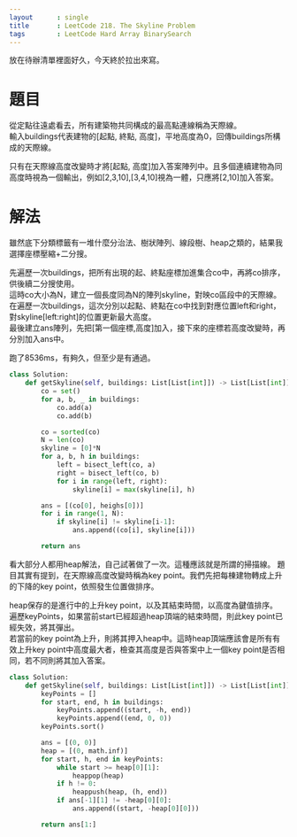 ```yaml
---
layout      : single
title       : LeetCode 218. The Skyline Problem
tags 		: LeetCode Hard Array BinarySearch 
---
```

放在待辦清單裡面好久，今天終於拉出來寫。

# 題目
從定點往遠處看去，所有建築物共同構成的最高點連線稱為天際線。  
輸入buildings代表建物的[起點, 終點, 高度]，平地高度為0，回傳buildings所構成的天際線。  

只有在天際線高度改變時才將[起點, 高度]加入答案陣列中。且多個連續建物為同高度時視為一個輸出，例如[2,3,10],[3,4,10]視為一體，只應將[2,10]加入答案。

# 解法
雖然底下分類標籤有一堆什麼分治法、樹狀陣列、線段樹、heap之類的，結果我選擇座標壓縮+二分搜。  

先遍歷一次buildings，把所有出現的起、終點座標加進集合co中，再將co排序，供後續二分搜使用。  
這時co大小為N，建立一個長度同為N的陣列skyline，對映co區段中的天際線。  
在遍歷一次buildings，這次分別以起點、終點在co中找到對應位置left和right，對skyline[left:right]的位置更新最大高度。  
最後建立ans陣列，先把[第一個座標,高度]加入，接下來的座標若高度改變時，再分別加入ans中。

跑了8536ms，有夠久，但至少是有通過。

```python
class Solution:
    def getSkyline(self, buildings: List[List[int]]) -> List[List[int]]:
        co = set()
        for a, b, _ in buildings:
            co.add(a)
            co.add(b)

        co = sorted(co)
        N = len(co)
        skyline = [0]*N
        for a, b, h in buildings:
            left = bisect_left(co, a)
            right = bisect_left(co, b)
            for i in range(left, right):
                skyline[i] = max(skyline[i], h)

        ans = [(co[0], heighs[0])]
        for i in range(1, N):
            if skyline[i] != skyline[i-1]:
                ans.append((co[i], skyline[i]))

        return ans
```

看大部分人都用heap解法，自己試著做了一次。這種應該就是所謂的掃描線。
題目其實有提到，在天際線高度改變時稱為key point。我們先把每棟建物轉成上升的下降的key point，依照發生位置做排序。  

heap保存的是進行中的上升key point，以及其結束時間，以高度為鍵值排序。  
遍歷keyPoints，如果當前start已經超過heap頂端的結束時間，則此key point已經失效，將其彈出。  
若當前的key point為上升，則將其押入heap中。這時heap頂端應該會是所有有效上升key point中高度最大者，檢查其高度是否與答案中上一個key point是否相同，若不同則將其加入答案。

```python
class Solution:
    def getSkyline(self, buildings: List[List[int]]) -> List[List[int]]:
        keyPoints = []
        for start, end, h in buildings:
            keyPoints.append((start, -h, end))
            keyPoints.append((end, 0, 0))
        keyPoints.sort()

        ans = [(0, 0)]
        heap = [(0, math.inf)]
        for start, h, end in keyPoints:
            while start >= heap[0][1]:
                heappop(heap)
            if h != 0:
                heappush(heap, (h, end))
            if ans[-1][1] != -heap[0][0]:
                ans.append((start, -heap[0][0]))

        return ans[1:]
```